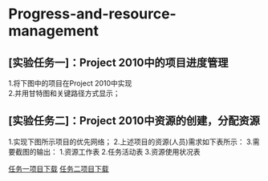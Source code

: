 # Progress-and-resource-management
## [实验任务一]：Project 2010中的项目进度管理
1.将下图中的项目在Project 2010中实现<br>
2.并用甘特图和关键路径方式显示；

## [实验任务二]：Project 2010中资源的创建，分配资源
1.实现下图所示项目的优先网络；
2.上述项目的资源(人员)需求如下表所示：
3.需要截图的输出：
1.资源工作表
2.任务活动表
3.资源使用状况表 

[任务一项目下载](https://github.com/meetquestion/Progress-and-resource-management/blob/master/项目2任务1.docx)
[任务二项目下载](https://github.com/meetquestion/Progress-and-resource-management/blob/master/项目2任务2.docx)
